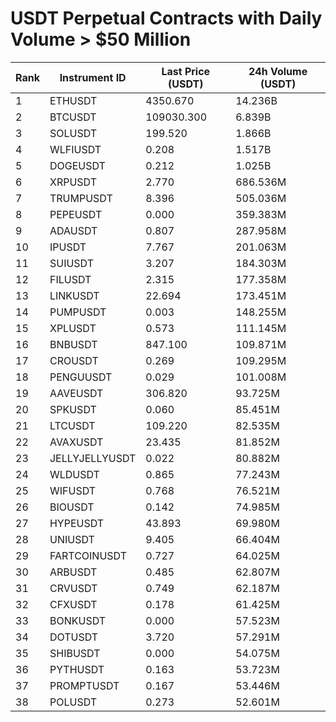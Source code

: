 # USDT Perpetual Contracts with Daily Volume > $50 Million

| Rank | Instrument ID | Last Price (USDT) | 24h Volume (USDT) |
|------|---------------|-------------------|-------------------|
| 1 | ETHUSDT | 4350.670 | 14.236B |
| 2 | BTCUSDT | 109030.300 | 6.839B |
| 3 | SOLUSDT | 199.520 | 1.866B |
| 4 | WLFIUSDT | 0.208 | 1.517B |
| 5 | DOGEUSDT | 0.212 | 1.025B |
| 6 | XRPUSDT | 2.770 | 686.536M |
| 7 | TRUMPUSDT | 8.396 | 505.036M |
| 8 | PEPEUSDT | 0.000 | 359.383M |
| 9 | ADAUSDT | 0.807 | 287.958M |
| 10 | IPUSDT | 7.767 | 201.063M |
| 11 | SUIUSDT | 3.207 | 184.303M |
| 12 | FILUSDT | 2.315 | 177.358M |
| 13 | LINKUSDT | 22.694 | 173.451M |
| 14 | PUMPUSDT | 0.003 | 148.255M |
| 15 | XPLUSDT | 0.573 | 111.145M |
| 16 | BNBUSDT | 847.100 | 109.871M |
| 17 | CROUSDT | 0.269 | 109.295M |
| 18 | PENGUUSDT | 0.029 | 101.008M |
| 19 | AAVEUSDT | 306.820 | 93.725M |
| 20 | SPKUSDT | 0.060 | 85.451M |
| 21 | LTCUSDT | 109.220 | 82.535M |
| 22 | AVAXUSDT | 23.435 | 81.852M |
| 23 | JELLYJELLYUSDT | 0.022 | 80.882M |
| 24 | WLDUSDT | 0.865 | 77.243M |
| 25 | WIFUSDT | 0.768 | 76.521M |
| 26 | BIOUSDT | 0.142 | 74.985M |
| 27 | HYPEUSDT | 43.893 | 69.980M |
| 28 | UNIUSDT | 9.405 | 66.404M |
| 29 | FARTCOINUSDT | 0.727 | 64.025M |
| 30 | ARBUSDT | 0.485 | 62.807M |
| 31 | CRVUSDT | 0.749 | 62.187M |
| 32 | CFXUSDT | 0.178 | 61.425M |
| 33 | BONKUSDT | 0.000 | 57.523M |
| 34 | DOTUSDT | 3.720 | 57.291M |
| 35 | SHIBUSDT | 0.000 | 54.075M |
| 36 | PYTHUSDT | 0.163 | 53.723M |
| 37 | PROMPTUSDT | 0.167 | 53.446M |
| 38 | POLUSDT | 0.273 | 52.601M |
